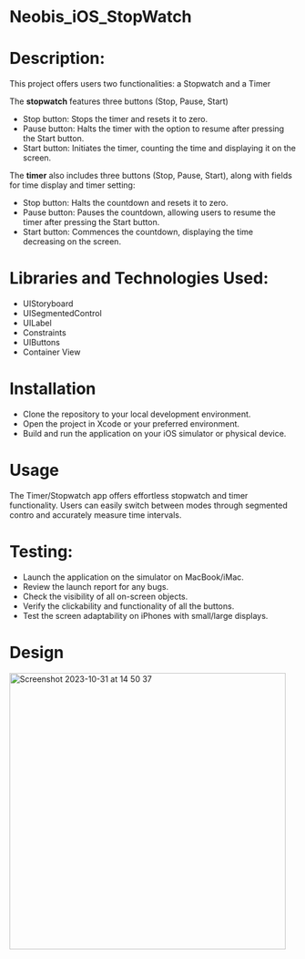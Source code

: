 # Neobis_iOS_StopWatch
# Description:
This project offers users two functionalities: a Stopwatch and a Timer

The **stopwatch** features three buttons (Stop, Pause, Start)
  *	Stop button: Stops the timer and resets it to zero.
  *	Pause button: Halts the timer with the option to resume after pressing the Start button.
  *	Start button: Initiates the timer, counting the time and displaying it on the screen.

The **timer** also includes three buttons (Stop, Pause, Start), along with fields for time display and timer setting:
  * Stop button: Halts the countdown and resets it to zero.
  * Pause button: Pauses the countdown, allowing users to resume the timer after pressing the Start button.
  * Start button: Commences the countdown, displaying the time decreasing on the screen.

# Libraries and Technologies Used:
*	UIStoryboard
*	UISegmentedControl
*	UILabel
*	Constraints
*	UIButtons
*	Container View

# Installation
* Clone the repository to your local development environment.
* Open the project in Xcode or your preferred environment.
* Build and run the application on your iOS simulator or physical device.

# Usage
The Timer/Stopwatch app offers effortless stopwatch and timer functionality. Users can easily switch between modes through segmented contro and accurately measure time intervals.

# **Testing:**
* Launch the application on the simulator on MacBook/iMac.
* Review the launch report for any bugs.
* Check the visibility of all on-screen objects.
* Verify the clickability and functionality of all the buttons.
* Test the screen adaptability on iPhones with small/large displays.


# Design
<img width="485" alt="Screenshot 2023-10-31 at 14 50 37" src="https://github.com/bbyba/Neobis_iOS_StopWatch/assets/70840018/071116cf-ae74-4ee2-9820-fda4e073bd29">

